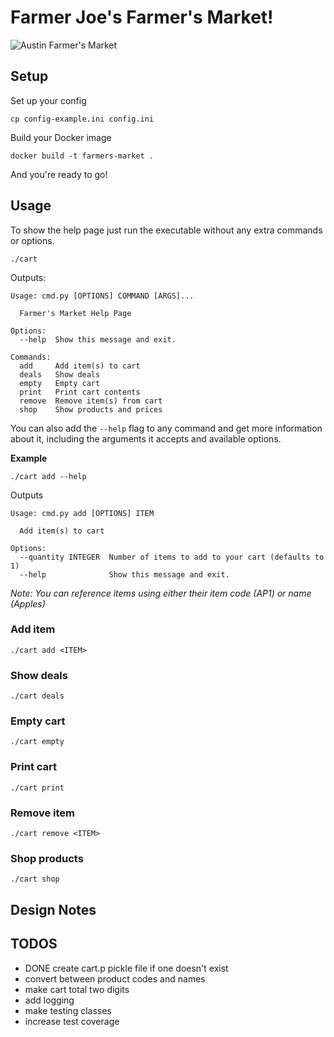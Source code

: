 # Farmer Joe's Farmer's Market!

![Austin Farmer's Market](http://austinot.com/wp-content/uploads/2016/01/Austin-Farmers-Markets-Downtown.jpg)

## Setup

Set up your config

```
cp config-example.ini config.ini
```

Build your Docker image

```
docker build -t farmers-market .
```

And you're ready to go!

## Usage

To show the help page just run the executable without any extra commands or options.

```
./cart
```

Outputs:

```
Usage: cmd.py [OPTIONS] COMMAND [ARGS]...

  Farmer's Market Help Page

Options:
  --help  Show this message and exit.

Commands:
  add     Add item(s) to cart
  deals   Show deals
  empty   Empty cart
  print   Print cart contents
  remove  Remove item(s) from cart
  shop    Show products and prices
```

You can also add the `--help` flag to any command and get more information about it, including the arguments it accepts and available options.

**Example**
```
./cart add --help
```

Outputs

```
Usage: cmd.py add [OPTIONS] ITEM

  Add item(s) to cart

Options:
  --quantity INTEGER  Number of items to add to your cart (defaults to 1)
  --help              Show this message and exit.
```

*Note: You can reference items using either their item code (AP1) or name (Apples)*

### Add item

```
./cart add <ITEM>
```

### Show deals

```
./cart deals
```

### Empty cart

```
./cart empty
```

### Print cart

```
./cart print
```

### Remove item

```
./cart remove <ITEM>
```

### Shop products

```
./cart shop
```

## Design Notes


## TODOS

 - DONE create cart.p pickle file if one doesn't exist
 - convert between product codes and names
 - make cart total two digits
 - add logging
 - make testing classes
 - increase test coverage